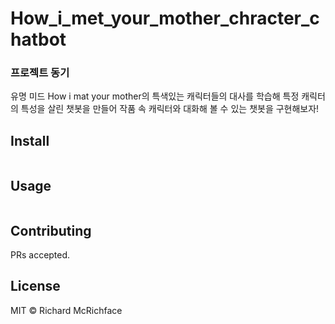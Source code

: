 # How_i_met_your_mother_chracter_chatbot

<h3>프로젝트 동기</h3>
유명 미드 How i mat your mother의 특색있는 캐릭터들의 대사를 학습해
특정 캐릭터의 특성을 살린 챗봇을 만들어 작품 속 캐릭터와 대화해 볼 수 있는
챗봇을 구현해보자!

## Install

```
```

## Usage

```
```

## Contributing

PRs accepted.

## License

MIT © Richard McRichface
